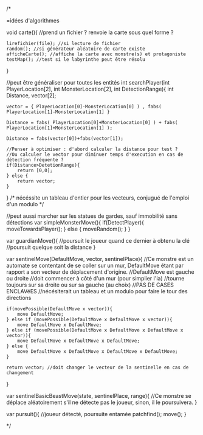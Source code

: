 /*

=idées d'algorithmes

void carte(){ //prend un fichier ? renvoie la carte sous quel forme ?

	lirefichier(file); //si lecture de fichier
	random(); //si générateur aléatoire de carte existe
	afficheCarte(); //affiche la carte avec monstre(s) et protagoniste
	testMap(); //test si le labyrinthe peut être résolu
}


//peut être généraliser pour toutes les entités
int searchPlayer(int PlayerLocation[2], int MonsterLocation[2], int DetectionRange){
	int Distance, vector[2];
	
	vector = { PlayerLocation[0]-MonsterLocation[0] ) , fabs( PlayerLocation[1]-MonsterLocation[1] }
	
	Distance = fabs( PlayerLocation[0]+MonsterLocation[0] ) + fabs( PlayerLocation[1]+MonsterLocation[1] );
	
	Distance = fabs(vector[0])+fabs(vector[1]);
	
	//Penser à optimiser : d'abord calculer la distance pour test ?
	//Ou calculer le vector pour diminuer temps d'execution en cas de détection fréquente ?
	if(Distance>DetetionRange){
		return [0,0];
	} else {
		return vector;
	}
}
/*
nécéssite un tableau d'entier pour les vecteurs, conjugué de l'emploi d'un modulo
*/


//peut aussi marcher sur les statues de gardes, sauf immobilité sans détections
var simpleMonsterMove(){
	if(DetectPlayer){
		moveTowardsPlayer();
	} else {
		moveRandom();
	}
}

var guardianMove(){
	//poursuit le joueur quand ce dernier à obtenu la clé
	//poursuit quelque soit la distance
}

var sentinelMove(DefaultMove, vector, sentinelPlace){ //Ce monstre est un automate se contentant de se coller sur un mur, DefaultMove étant par rapport a son vecteur de déplacement d'origine.
	//DefaultMove est gauche ou droite
	//doit commencer à côté d'un mur (pour simplier l'ia)
	//tourne toujours sur sa droite ou sur sa gauche (au choix)
	//PAS DE CASES ENCLAVéES
	//nécésiterait un tableau et un modulo pour faire le tour des directions

	if(movePossible(DefaultMove x vector)){
		move DefaultMove;
	} else if (movePossible(DefaultMove x DefaultMove x vector)){
		move DefaultMove x DefaultMove;
	} else if (movePossible(DefaultMove x DefaultMove x DefaultMove x vector)){
		move DefaultMove x DefaultMove x DefaultMove;
	} else {
		move DefaultMove x DefaultMove x DefaultMove x DefaultMove;
	}

	return vector; //doit changer le vecteur de la sentinelle en cas de changement
}

var sentinelBasicBeastMove(state, sentinelPlace, range){ //Ce monstre se déplace aléatoirement s'il ne détecte pas le joueur, sinon, il le poursuivera.
}

var pursuit(){ //joueur détecté, poursuite entamée
	patchfind();
	move();
}

*/